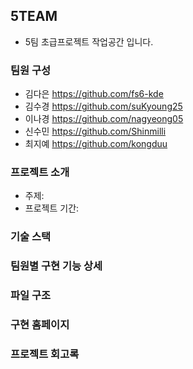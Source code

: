 ## 5TEAM
- 5팀 초급프로젝트 작업공간 입니다.

### 팀원 구성
- 김다은 https://github.com/fs6-kde
- 김수경 https://github.com/suKyoung25
- 이나경 https://github.com/nagyeong05
- 신수민 https://github.com/Shinmilli
- 최지예 https://github.com/kongduu

### 프로젝트 소개
- 주제:
- 프로젝트 기간:

### 기술 스택

### 팀원별 구현 기능 상세

### 파일 구조

### 구현 홈페이지

### 프로젝트 회고록
